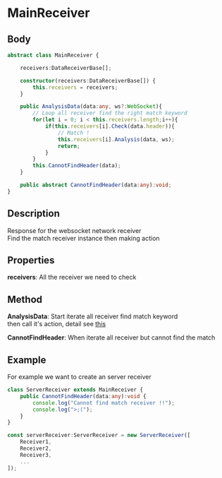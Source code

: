 # MainReceiver

## Body

```typescript
abstract class MainReceiver {

    receivers:DataReceiverBase[];

    constructor(receivers:DataReceiverBase[]) {
        this.receivers = receivers;
    }

    public AnalysisData(data:any, ws?:WebSocket){
        // Loop all receiver find the right match keyword
        for(let i = 0; i < this.receivers.length;i++){
            if(this.receivers[i].Check(data.header)){
                // Match !
                this.receivers[i].Analysis(data, ws);
                return;
            }
        }
        this.CannotFindHeader(data);
    }

    public abstract CannotFindHeader(data:any):void;
}
```

## Description

Response for the websocket network receiver\
Find the match receiver instance then making action

## Properties

**receivers**: All the receiver we need to check

## Method

**AnalysisData**: Start iterate all receiver find match keyword\
then call it's action, detail see [this](./DataReceiver.md)

**CannotFindHeader**: When iterate all receiver but cannot find the match

## Example

For example we want to create an server receiver

```typescript
class ServerReceiver extends MainReceiver {
    public CannotFindHeader(data:any):void {
        console.log("Cannot find match receiver !!");
        console.log(">;(");
    }
}

const serverReceiver:ServerReceiver = new ServerReceiver([
    Receiver1,
    Receiver2,
    Receiver3,
    ...
]);
```
